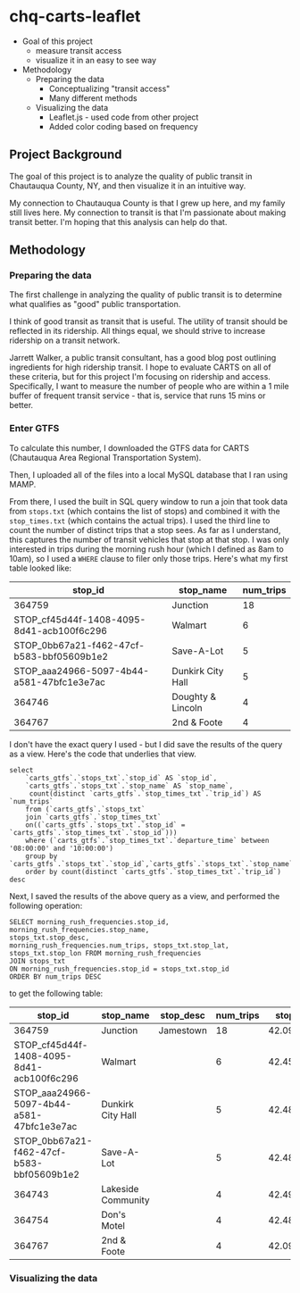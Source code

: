 # chq-carts-leaflet

* Goal of this project
	* measure transit access
	* visualize it in an easy to see way
* Methodology
	* Preparing the data
		* Conceptualizing "transit access"
		* Many different methods
	* Visualizing the data
		* Leaflet.js - used code from other project
		* Added color coding based on frequency 

## Project Background

The goal of this project is to analyze the quality of public transit in Chautauqua County, NY, and then visualize it in an intuitive way.

My connection to Chautauqua County is that I grew up here, and my family still lives here. My connection to transit is that I'm passionate about making transit better. I'm hoping that this analysis can help do that.

## Methodology 

### Preparing the data

The first challenge in analyzing the quality of public transit is to determine what qualifies as "good" public transportation. 

I think of good transit as transit that is useful. The utility of transit should be reflected in its ridership. All things equal, we should strive to increase ridership on a transit network.

Jarrett Walker, a public transit consultant, has a good blog post outlining ingredients for high ridership transit. I hope to evaluate CARTS on all of these criteria, but for this project I'm focusing on ridership and access. Specifically, I want to measure the number of people who are within a 1 mile buffer of frequent transit service - that is, service that runs 15 mins or better.

### Enter GTFS

To calculate this number, I downloaded the GTFS data for CARTS (Chautauqua Area Regional Transportation System). 

Then, I uploaded all of the files into a local MySQL database that I ran using MAMP.

From there, I used the built in SQL query window to run a join that took data from `stops.txt` (which contains the list of stops) and combined it with the `stop_times.txt` (which contains the actual trips). I used the third line to count the number of distinct trips that a stop sees. As far as I understand, this captures the number of transit vehicles that stop at that stop. I was only interested in trips during the morning rush hour (which I defined as 8am to 10am), so I used a `WHERE` clause to filer only those trips. Here's what my first table looked like:

|stop_id                                  |stop_name            |num_trips|
|-----------------------------------------|---------------------|---------|
|364759                                   |Junction             |18       |
|STOP_cf45d44f-1408-4095-8d41-acb100f6c296|Walmart              |6        |
|STOP_0bb67a21-f462-47cf-b583-bbf05609b1e2|Save-A-Lot           |5        |
|STOP_aaa24966-5097-4b44-a581-47bfc1e3e7ac|Dunkirk City Hall    |5        |
|364746                                   |Doughty & Lincoln    |4        |
|364767                                   |2nd & Foote          |4        |

I don't have the exact query I used - but I did save the results of the query as a view. Here's the code that underlies that view.


```
select 
	`carts_gtfs`.`stops_txt`.`stop_id` AS `stop_id`,
	`carts_gtfs`.`stops_txt`.`stop_name` AS `stop_name`,
	 count(distinct `carts_gtfs`.`stop_times_txt`.`trip_id`) AS `num_trips` 
	from (`carts_gtfs`.`stops_txt` 
	join `carts_gtfs`.`stop_times_txt` 
	on((`carts_gtfs`.`stops_txt`.`stop_id` = `carts_gtfs`.`stop_times_txt`.`stop_id`))) 
	where (`carts_gtfs`.`stop_times_txt`.`departure_time` between '08:00:00' and '10:00:00') 
	group by `carts_gtfs`.`stops_txt`.`stop_id`,`carts_gtfs`.`stops_txt`.`stop_name` 
	order by count(distinct `carts_gtfs`.`stop_times_txt`.`trip_id`) desc
```
Next, I saved the results of the above query as a view, and performed the following operation:

```
SELECT morning_rush_frequencies.stop_id, 
morning_rush_frequencies.stop_name, 
stops_txt.stop_desc, 
morning_rush_frequencies.num_trips, stops_txt.stop_lat,
stops_txt.stop_lon FROM morning_rush_frequencies 
JOIN stops_txt 
ON morning_rush_frequencies.stop_id = stops_txt.stop_id
ORDER BY num_trips DESC
```
to get the following table:

|stop_id                                  |stop_name            |stop_desc|num_trips|stop_lat |stop_lon  |
|-----------------------------------------|---------------------|---------|---------|---------|----------|
|364759                                   |Junction             |Jamestown|18       |42.096881|-79.237982|
|STOP_cf45d44f-1408-4095-8d41-acb100f6c296|Walmart              |         |6        |42.453782|-79.312534|
|STOP_aaa24966-5097-4b44-a581-47bfc1e3e7ac|Dunkirk City Hall    |         |5        |42.483357|-79.334410|
|STOP_0bb67a21-f462-47cf-b583-bbf05609b1e2|Save-A-Lot           |         |5        |42.484678|-79.329572|
|364743                                   |Lakeside Community   |         |4        |42.497036|-79.309830|
|364754                                   |Don's Motel          |         |4        |42.482139|-79.355922|
|364767                                   |2nd & Foote          |         |4        |42.097477|-79.234428|

### Visualizing the data